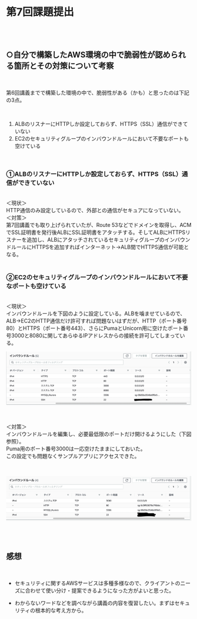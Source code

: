 # 第7回課題提出

<br>
<br>

## ○自分で構築したAWS環境の中で脆弱性が認められる箇所とその対策について考察

<br>

第6回講義までで構築した環境の中で、脆弱性がある（かも）と思ったのは下記の3点。

<br>

1. ALBのリスナーにHTTPしか設定しておらず、HTTPS（SSL）通信ができていない
2. EC2のセキュリティグループのインバウンドルールにおいて不要なポートも空けている

<br>

### **①ALBのリスナーにHTTPしか設定しておらず、HTTPS（SSL）通信ができていない**

<br>
＜現状＞
<br>
HTTP通信のみ設定しているので、外部との通信がセキュアになっていない。

<br>
＜対策＞
<br>
第7回講義でも取り上げられていたが、Route 53などでドメインを取得し、ACMでSSL証明書を発行後ALBにSSL証明書をアタッチする。そしてALBにHTTPSリスナーを追加し、ALBにアタッチされているセキュリティグループのインバウンドルールにHTTPSを追加すればインターネット→ALB間でHTTPS通信が可能となる。

<br>
<br>

### **②EC2のセキュリティグループのインバウンドルールにおいて不要なポートも空けている**

<br>
＜現状＞
<br>
インバウンドルールを下図のように設定している。ALBを噛ませているので、ALB→EC2のHTTP通信だけ許可すれば問題ないはずだが、HTTP（ポート番号80）とHTTPS（ポート番号443）、さらにPumaとUnicorn用に空けたポート番号3000と8080に関してあらゆるIPアドレスからの接続を許可してしまっている。

<br>

![](images/07/inbound.png)

<br>

＜対策＞
<br>
インバウンドルールを編集し、必要最低限のポートだけ開けるようにした（下図参照）。
<br>
Puma用のポート番号3000は一応空けたままにしておいた。
<br>
この設定でも問題なくサンプルアプリにアクセスできた。

<br>

![](images/07/fixed_inbound.png)

<br>
<br>


## 感想

<br>

* セキュリティに関するAWSサービスは多種多様なので、クライアントのニーズに合わせて使い分け・提案できるようになった方がよいと思った。

* わからないワードなどを調べながら講義の内容を復習したい。まずはセキュリティの根本的な考え方から。

<br>